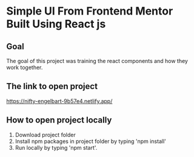 # Simple UI From Frontend Mentor Built Using React js
## Goal
The goal of this project was training the react components and how they work together.
## The link to open project
https://nifty-engelbart-9b57e4.netlify.app/

## How to open project locally
1. Download project folder
2. Install npm packages in project folder by typing 'npm install'
3. Run locally by typing 'npm start'.


